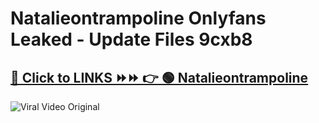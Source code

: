 
 # Natalieontrampoline Onlyfans Leaked - Update Files 9cxb8

## <h2><a href="https://clipsfans.com/Natalieontrampoline&ref=git">🔗 Click to LINKS ⏩⏩ 👉 🟢 Natalieontrampoline </a></h2>

<a href="https://clipsfans.com/Natalieontrampoline&ref=git" rel="nofollow" data-target="animated-image.originalLink"><img src="https://i.ibb.co.com/xMMVF88/686577567.gif" alt="Viral Video Original" style="max-width: 100%; display: inline-block;" data-target="animated-image.originalImage"></a>

